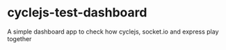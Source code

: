 # cyclejs-test-dashboard
A simple dashboard app to check how cyclejs, socket.io and express play together
